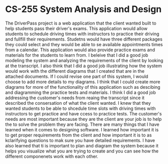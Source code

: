 # CS-255 System Analysis and Design

The DriverPass project is a web application that the client wanted built to help students pass their driver's exams. This application would allow students to schedule driving times with instructors to practice their driving and fullfill their requirements. Studetns would have three different packages they could select and they would be able to se available appointments times from a calendar. This application would also provide practice exams and materials for the students to learn from. I beleive that I did a good job modeling the system and analyzing the requirements  of the client by looking at the transcript. I also think that I did a good job illustrating how the system would work with the different diagrams that I created that are in the attached documents. If I could revise one part of this system, I would choose to add more details to my diagrams. I think that I could create more diagrams for more of the functionality of this application such as descibing and diagramming the practice tests and materials. I think I did a good job addressing the customer's needs from reaing the transcript since it described the consersation of what the client wanted. I knew that they wanted students to be able to shcedule time slots with driving times with instructors to get practice and have ccess to practice tests. The customer's needs are most important because they are the client are your job is to help the to solve the problem they are facing. There are many things that I have learned when it comes to designing software. I learned how important it is to get proper requirements from the client and how important it is to as kclarifying questions to mak sure you have detailed requirements. I have also learned that ti is important to plan and diagram the system because it helps you visualize what you are trying to create and you can see how the different componenets work with each other.
